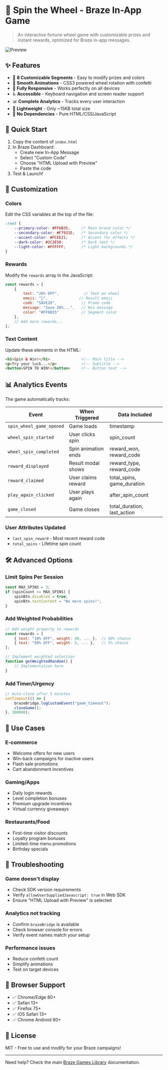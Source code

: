 # 🎯 Spin the Wheel - Braze In-App Game

> An interactive fortune wheel game with customizable prizes and instant rewards, optimized for Braze in-app messages.

![Preview](https://cdn.braze.eu/appboy/communication/assets/image_assets/images/685cf591b1c74f0065bcdb09/original.png?1750922641)

## ✨ Features

- 🎨 **8 Customizable Segments** - Easy to modify prizes and colors
- 🎊 **Smooth Animations** - CSS3 powered wheel rotation with confetti
- 📱 **Fully Responsive** - Works perfectly on all devices
- ♿ **Accessible** - Keyboard navigation and screen reader support
- 📊 **Complete Analytics** - Tracks every user interaction
- 🚀 **Lightweight** - Only ~15KB total size
- 🔌 **No Dependencies** - Pure HTML/CSS/JavaScript

## 🚀 Quick Start

1. Copy the content of `index.html`
2. In Braze Dashboard:
   - Create new In-App Message
   - Select "Custom Code"
   - Choose "HTML Upload with Preview"
   - Paste the code
3. Test & Launch!

## 🎨 Customization

### Colors

Edit the CSS variables at the top of the file:

```css
:root {
    --primary-color: #FF6B35;     /* Main brand color */
    --secondary-color: #F7931E;   /* Secondary color */
    --accent-color: #FCEE21;      /* Accent for effects */
    --dark-color: #2C3E50;        /* Dark text */
    --light-color: #FFFFFF;       /* Light backgrounds */
}
```

### Rewards

Modify the `rewards` array in the JavaScript:

```javascript
const rewards = [
    { 
        text: "20% OFF",           // Text on wheel
        emoji: "🎯",              // Result emoji
        code: "SAVE20",           // Promo code
        message: "Save 20%...",   // Win message
        color: "#FF6B35"          // Segment color
    },
    // Add more rewards...
];
```

### Text Content

Update these elements in the HTML:

```html
<h1>Spin & Win!</h1>              <!-- Main title -->
<p>Try your luck...</p>           <!-- Subtitle -->
<button>SPIN TO WIN!</button>     <!-- Button text -->
```

## 📊 Analytics Events

The game automatically tracks:

| Event | When Triggered | Data Included |
|-------|----------------|---------------|
| `spin_wheel_game_opened` | Game loads | timestamp |
| `wheel_spin_started` | User clicks spin | spin_count |
| `wheel_spin_completed` | Spin animation ends | reward_won, reward_code |
| `reward_displayed` | Result modal shows | reward_type, reward_code |
| `reward_claimed` | User claims reward | total_spins, game_duration |
| `play_again_clicked` | User plays again | after_spin_count |
| `game_closed` | Game closes | total_duration, last_action |

### User Attributes Updated

- `last_spin_reward` - Most recent reward code
- `total_spins` - Lifetime spin count

## 🛠️ Advanced Options

### Limit Spins Per Session

```javascript
const MAX_SPINS = 3;
if (spinCount >= MAX_SPINS) {
    spinBtn.disabled = true;
    spinBtn.textContent = "No more spins!";
}
```

### Add Weighted Probabilities

```javascript
// Add weight property to rewards
const rewards = [
    { text: "10% OFF", weight: 40, ... },  // 40% chance
    { text: "50% OFF", weight: 5, ... },   // 5% chance
];

// Implement weighted selection
function getWeightedRandom() {
    // Implementation here
}
```

### Add Timer/Urgency

```javascript
// Auto-close after 5 minutes
setTimeout(() => {
    brazeBridge.logCustomEvent("game_timeout");
    closeGame();
}, 300000);
```

## 🎯 Use Cases

### E-commerce
- Welcome offers for new users
- Win-back campaigns for inactive users
- Flash sale promotions
- Cart abandonment incentives

### Gaming/Apps
- Daily login rewards
- Level completion bonuses
- Premium upgrade incentives
- Virtual currency giveaways

### Restaurants/Food
- First-time visitor discounts
- Loyalty program bonuses
- Limited-time menu promotions
- Birthday specials

## 🐛 Troubleshooting

### Game doesn't display
- Check SDK version requirements
- Verify `allowUserSuppliedJavascript: true` in Web SDK
- Ensure "HTML Upload with Preview" is selected

### Analytics not tracking
- Confirm `brazeBridge` is available
- Check browser console for errors
- Verify event names match your setup

### Performance issues
- Reduce confetti count
- Simplify animations
- Test on target devices

## 📱 Browser Support

- ✅ Chrome/Edge 80+
- ✅ Safari 13+
- ✅ Firefox 75+
- ✅ iOS Safari 13+
- ✅ Chrome Android 80+

## 📄 License

MIT - Free to use and modify for your Braze campaigns!

---

Need help? Check the main [Braze Games Library](https://github.com/VincentSolconBraze/braze-games-library) documentation.